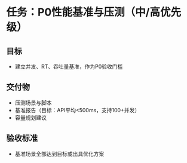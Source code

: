 # 任务：P0性能基准与压测（中/高优先级）

## 目标
- 建立并发、RT、吞吐量基准，作为P0验收门槛

## 交付物
- 压测场景与脚本
- 基准报告（目标：API平均<500ms，支持100+并发）
- 容量规划建议

## 验收标准
- 基准场景全部达到目标或出具优化方案